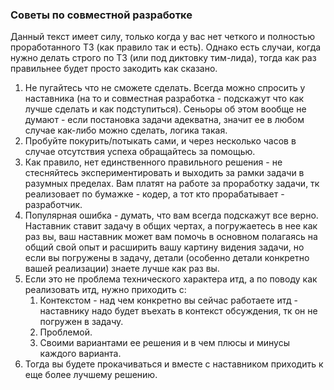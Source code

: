 ### Советы по совместной разработке

Данный текст имеет силу, только когда у вас нет четкого и полностью проработанного ТЗ (как правило так и есть). Однако есть случаи, когда нужно делать строго по ТЗ (или под диктовку тим-лида), тогда как раз правильнее будет просто закодить как сказано.

1. Не пугайтесь что не сможете сделать. Всегда можно спросить у наставника (на то и совместная разработка - подскажут что как лучше сделать и как подступиться). Сеньоры об этом вообще не думают - если постановка задачи адекватна, значит ее в любом случае как-либо можно сделать, логика такая.
2. Пробуйте покурить/потыкать сами, и через несколько часов в случае отсутствия успеха обращайтесь за помощью.
3. Как правило, нет единственного правильного решения - не стесняйтесь экспериментировать и выходить за рамки задачи в разумных пределах. Вам платят на работе за проработку задачи, тк реализовает по бумажке - кодер, а тот кто прорабатывает - разработчик.
4. Популярная ошибка - думать, что вам всегда подскажут все верно. Наставник ставит задачу в общих чертах, а погружаетесь в нее как раз вы, ваш наставник может вам помочь в основном полагаясь на общий свой опыт и расширить вашу картину видения задачи, но если вы погружены в задачу, детали (особенно детали конкретно вашей реализации) знаете лучше как раз вы.
5. Если это не проблема технического характера итд, а по поводу как реализовать итд, нужно приходить с:
	1. Контекстом - над чем конкретно вы сейчас работаете итд - наставнику надо будет въехать в контекст обсуждения, тк он не погружен в задачу.
	2. Проблемой.
	3. Своими вариантами ее решения и в чем плюсы и минусы каждого варианта.
6. Тогда вы будете прокачиваться и вместе с наставником приходить к еще более лучшему решению.